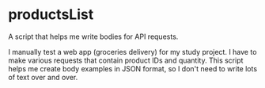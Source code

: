 # productsList
A script that helps me write bodies for API requests.

I manually test a web app (groceries delivery) for my study project. I have to make various requests that contain product IDs and quantity. This script helps me create body examples in JSON format, so I don't need to write lots of text over and over.